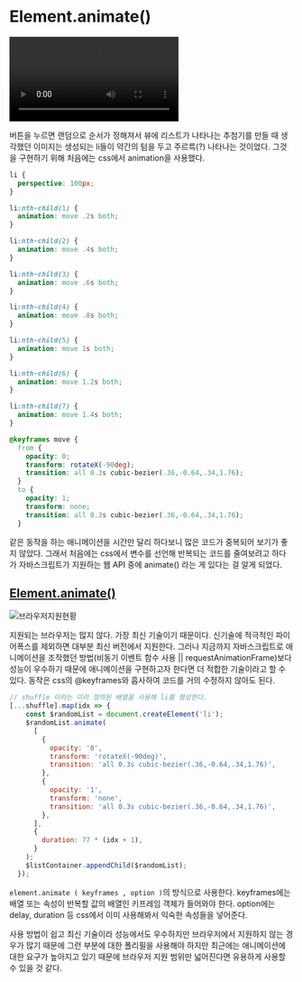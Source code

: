 # Element.animate()

![랜덤리스트](https://i.imgur.com/Kvcdb83.mp4)

버튼을 누르면 랜덤으로 순서가 정해져서 뷰에 리스트가 나타나는 추첨기를 만들 때 생각했던 이미지는 생성되는 li들이 약간의 텀을 두고 주르륵(?) 나타나는 것이었다.
그것을 구현하기 위해 처음에는 css에서 animation을 사용했다.

```css
li {
  perspective: 100px;
}

li:nth-child(1) {
  animation: move .2s both;
}

li:nth-child(2) {
  animation: move .4s both;
}

li:nth-child(3) {
  animation: move .6s both;
}

li:nth-child(4) {
  animation: move .8s both;
}

li:nth-child(5) {
  animation: move 1s both;
}

li:nth-child(6) {
  animation: move 1.2s both;
}

li:nth-child(7) {
  animation: move 1.4s both;
}

@keyframes move {
  from {
    opacity: 0;
    transform: rotateX(-90deg);
    transition: all 0.3s cubic-bezier(.36,-0.64,.34,1.76);
  }
  to {
    opacity: 1;
    transform: none;
    transition: all 0.3s cubic-bezier(.36,-0.64,.34,1.76);
  }
```

같은 동작을 하는 애니메이션을 시간만 달리 하다보니 많은 코드가 중복되어 보기가 좋지 않았다. 그래서 처음에는 css에서 변수를 선언해 반복되는 코드를 줄여보려고 하다가 자바스크립트가 지원하는 웹 API 중에 animate() 라는 게 있다는 걸 알게 되었다.

## [Element.animate()](https://developer.mozilla.org/en-US/docs/Web/API/Element/animate)

![브라우저지원현황](https://i.imgur.com/EvympKy.png)

지원되는 브라우저는 많지 않다. 가장 최신 기술이기 때문이다. 신기술에 적극적인 파이어폭스를 제외하면 대부분 최신 버전에서 지원한다. 그러나 지금까지 자바스크립트로 애니메이션을 조작했던 방법(비동기 이벤트 함수 사용 || requestAnimationFrame)보다 성능이 우수하기 때문에 애니메이션을 구현하고자 한다면 더 적합한 기술이라고 할 수 있다.
동작은 css의 @keyframes와 흡사하여 코드를 거의 수정하지 않아도 된다.

```javascript
// shuffle 이라는 미리 정의된 배열을 사용해 li를 형성한다.
[...shuffle].map(idx => {
    const $randomList = document.createElement('li');
    $randomList.animate(
      [
        {
          opacity: '0',
          transform: 'rotateX(-90deg)',
          transition: 'all 0.3s cubic-bezier(.36,-0.64,.34,1.76)',
        },
        {
          opacity: '1',
          transform: 'none',
          transition: 'all 0.3s cubic-bezier(.36,-0.64,.34,1.76)',
        },
      ],
      {
        duration: 77 * (idx + 1),
      }
    );
    $listContainer.appendChild($randomList);
  });
```

`element.animate ( keyframes , option )`의 방식으로 사용한다.
keyframes에는 배열 또는 속성이 반복할 값의 배열인 키프레임 객체가 들어와야 한다.
option에는 delay, duration 등 css에서 이미 사용해봐서 익숙한 속성들을 넣어준다.

사용 방법이 쉽고 최신 기술이라 성능에서도 우수하지만 브라우저에서 지원하지 않는 경우가 많기 때문에 그런 부분에 대한 폴리필을 사용해야 하지만 최근에는 애니메이션에 대한 요구가 높아지고 있기 때문에 브라우저 지원 범위만 넓어진다면 유용하게 사용할 수 있을 것 같다.